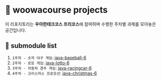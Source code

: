 # 🚀 woowacourse projects

이 리포지토리는 **우아한테크코스 프리코스**에 참여하며 수행한 주차별 과제를 모아놓은 공간입니다.

## 🔎 submodule list

1. `1주차 - 숫자 야구 게임`: [java-baseball-6](https://github.com/leemiyeonn/java-baseball-6)
2. `2주차 - 로또 게임`: [java-lotto-6](https://github.com/leemiyeonn/java-lotto-6)
3. `3주차 - 자동차 경주 게임`: [java-racingcar-6](https://github.com/leemiyeonn/java-racingcar-6)
4. `4주차 - 크리스마스 프로모션`: [java-christmas-6](https://github.com/leemiyeonn/java-christmas-6)

